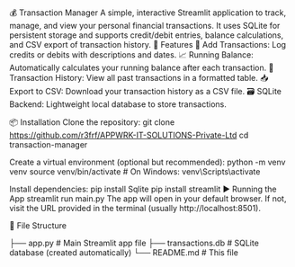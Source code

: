 💰 Transaction Manager
A simple, interactive Streamlit application to track, manage, and view your personal financial transactions. It uses SQLite for persistent storage and supports credit/debit entries, balance calculations, and CSV export of transaction history.
🚀 Features
💸 Add Transactions: Log credits or debits with descriptions and dates.
📈 Running Balance: Automatically calculates your running balance after each transaction.
📜 Transaction History: View all past transactions in a formatted table.
📥 Export to CSV: Download your transaction history as a CSV file.
🗃️ SQLite Backend: Lightweight local database to store transactions.

📦 Installation
Clone the repository:
git clone https://github.com/r3frf/APPWRK-IT-SOLUTIONS-Private-Ltd
cd transaction-manager

Create a virtual environment (optional but recommended):
python -m venv venv
source venv/bin/activate  # On Windows: venv\Scripts\activate

Install dependencies:
pip install Sqlite
pip install streamlit
▶️ Running the App
streamlit run main.py
The app will open in your default browser. If not, visit the URL provided in the terminal (usually http://localhost:8501).

🧾 File Structure
 
├── app.py             # Main Streamlit app file
├── transactions.db    # SQLite database (created automatically)
└── README.md          # This file
